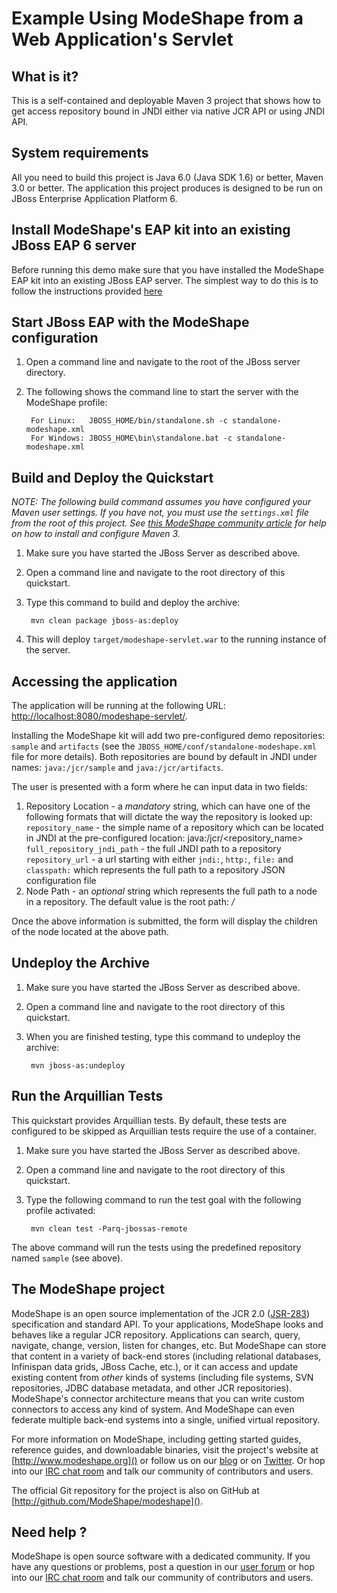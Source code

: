 Example Using ModeShape from a Web Application's Servlet
=========================================================


What is it?
-----------

This is a self-contained and deployable Maven 3 project that shows how to get access repository bound in JNDI either via native JCR API or using
JNDI API.

System requirements
-------------------

All you need to build this project is Java 6.0 (Java SDK 1.6) or better, Maven 3.0 or better.
The application this project produces is designed to be run on JBoss Enterprise Application Platform 6.

Install ModeShape's EAP kit into an existing JBoss EAP 6 server
-----------------------------------------------------
Before running this demo make sure that you have installed the ModeShape EAP kit into an existing JBoss EAP server.
The simplest way to do this is to follow the instructions provided [here](https://docs.jboss.org/author/display/MODE/Installing+ModeShape+into+AS7)

Start JBoss EAP with the ModeShape configuration
--------------------------------------------------------------------------------

1. Open a command line and navigate to the root of the JBoss server directory.
2. The following shows the command line to start the server with the ModeShape profile:

        For Linux:   JBOSS_HOME/bin/standalone.sh -c standalone-modeshape.xml
        For Windows: JBOSS_HOME\bin\standalone.bat -c standalone-modeshape.xml

Build and Deploy the Quickstart
-------------------------
_NOTE: The following build command assumes you have configured your Maven user settings. If you have not, you must use the `settings.xml`
file from the root of this project. See [this ModeShape community article](http://community.jboss.org/wiki/ModeShapeandMaven)
for help on how to install and configure Maven 3._

1. Make sure you have started the JBoss Server as described above.
2. Open a command line and navigate to the root directory of this quickstart.
3. Type this command to build and deploy the archive:

        mvn clean package jboss-as:deploy

4. This will deploy `target/modeshape-servlet.war` to the running instance of the server.

Accessing the application
---------------------

The application will be running at the following URL: <http://localhost:8080/modeshape-servlet/>.

Installing the ModeShape kit will add two pre-configured demo repositories: `sample` and `artifacts` (see the `JBOSS_HOME/conf/standalone-modeshape.xml` file for more details).
Both repositories are bound by default in JNDI under names: `java:/jcr/sample` and `java:/jcr/artifacts`.

The user is presented with a form where he can input data in two fields:

1. Repository Location - a *mandatory* string, which can have one of the following formats that will dictate the way the repository
is looked up:
    `repository_name` - the simple name of a repository which can be located in JNDI at the pre-configured location: java:/jcr/<repository_name>
    `full_repository_jndi_path` - the full JNDI path to a repository
    `repository_url` - a url starting with either `jndi:`, `http:`, `file:` and `classpath:` which represents the full path to a repository JSON configuration file
2. Node Path - an *optional* string which represents the full path to a node in a repository. The default value is the root path: _/_

Once the above information is submitted, the form will display the children of the node located at the above path.

Undeploy the Archive
--------------------

1. Make sure you have started the JBoss Server as described above.
2. Open a command line and navigate to the root directory of this quickstart.
3. When you are finished testing, type this command to undeploy the archive:

        mvn jboss-as:undeploy

Run the Arquillian Tests
-------------------------

This quickstart provides Arquillian tests. By default, these tests are configured to be skipped as Arquillian tests require the use of a container.

1. Make sure you have started the JBoss Server as described above.
2. Open a command line and navigate to the root directory of this quickstart.
3. Type the following command to run the test goal with the following profile activated:

        mvn clean test -Parq-jbossas-remote

The above command will run the tests using the predefined repository named `sample` (see above).

The ModeShape project
---------------------
ModeShape is an open source implementation of the JCR 2.0 
([JSR-283](http://www.jcp.org/en/jsr/detail?id=283])) specification and 
standard API. To your applications, ModeShape looks and behaves like a 
regular JCR repository. Applications can search, query, navigate, change, 
version, listen for changes, etc. But ModeShape can store that content 
in a variety of back-end stores (including relational databases, Infinispan 
data grids, JBoss Cache, etc.), or it can access and update existing content 
from *other* kinds of systems (including file systems, SVN repositories, 
JDBC database metadata, and other JCR repositories). ModeShape's connector 
architecture means that you can write custom connectors to access any 
kind of system. And ModeShape can even federate multiple back-end systems 
into a single, unified virtual repository.

For more information on ModeShape, including getting started guides, 
reference guides, and downloadable binaries, visit the project's website 
at [http://www.modeshape.org]() or follow us on our [blog](http://modeshape.wordpress.org) 
or on [Twitter](http://twitter.com/modeshape). Or hop into our 
[IRC chat room](http://www.jboss.org/modeshape/chat) and talk our community 
of contributors and users.

The official Git repository for the project is also on GitHub at 
[http://github.com/ModeShape/modeshape]().

Need help ?
-----------

ModeShape is open source software with a dedicated community. If you have 
any questions or problems, post a question in our 
[user forum](http://community.jboss.org/en/modeshape) or hop into our 
[IRC chat room](http://www.jboss.org/modeshape/chat) and talk our 
community of contributors and users.
